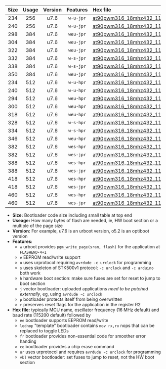 |Size|Usage|Version|Features|Hex file|
|:-:|:-:|:-:|:-:|:--|
|234|256|u7.6|`w-u-jpr`|[at90pwm316_18mhz432_115200bps_ur_vbl.hex](https://raw.githubusercontent.com/stefanrueger/urboot/main/at90pwm316_18mhz432_115200bps_ur_vbl.hex)|
|240|256|u7.6|`w-u-jpr`|[at90pwm316_18mhz432_115200bps_lednop_ur_vbl.hex](https://raw.githubusercontent.com/stefanrueger/urboot/main/at90pwm316_18mhz432_115200bps_lednop_ur_vbl.hex)|
|298|384|u7.6|`weu-jpr`|[at90pwm316_18mhz432_115200bps_ee_ur_vbl.hex](https://raw.githubusercontent.com/stefanrueger/urboot/main/at90pwm316_18mhz432_115200bps_ee_ur_vbl.hex)|
|304|384|u7.6|`weu-jpr`|[at90pwm316_18mhz432_115200bps_ee_lednop_ur_vbl.hex](https://raw.githubusercontent.com/stefanrueger/urboot/main/at90pwm316_18mhz432_115200bps_ee_lednop_ur_vbl.hex)|
|322|384|u7.6|`weu-jpr`|[at90pwm316_18mhz432_115200bps_ee_lednop_fr_ur_vbl.hex](https://raw.githubusercontent.com/stefanrueger/urboot/main/at90pwm316_18mhz432_115200bps_ee_lednop_fr_ur_vbl.hex)|
|332|384|u7.6|`w-s-jpr`|[at90pwm316_18mhz432_115200bps_vbl.hex](https://raw.githubusercontent.com/stefanrueger/urboot/main/at90pwm316_18mhz432_115200bps_vbl.hex)|
|338|384|u7.6|`w-s-jpr`|[at90pwm316_18mhz432_115200bps_lednop_vbl.hex](https://raw.githubusercontent.com/stefanrueger/urboot/main/at90pwm316_18mhz432_115200bps_lednop_vbl.hex)|
|350|384|u7.6|`weu-jpr`|[at90pwm316_18mhz432_115200bps_ee_lednop_fr_ce_ur_vbl.hex](https://raw.githubusercontent.com/stefanrueger/urboot/main/at90pwm316_18mhz432_115200bps_ee_lednop_fr_ce_ur_vbl.hex)|
|234|512|u7.6|`w-u-hpr`|[at90pwm316_18mhz432_115200bps_ur.hex](https://raw.githubusercontent.com/stefanrueger/urboot/main/at90pwm316_18mhz432_115200bps_ur.hex)|
|240|512|u7.6|`w-u-hpr`|[at90pwm316_18mhz432_115200bps_lednop_ur.hex](https://raw.githubusercontent.com/stefanrueger/urboot/main/at90pwm316_18mhz432_115200bps_lednop_ur.hex)|
|294|512|u7.6|`weu-hpr`|[at90pwm316_18mhz432_115200bps_ee_ur.hex](https://raw.githubusercontent.com/stefanrueger/urboot/main/at90pwm316_18mhz432_115200bps_ee_ur.hex)|
|300|512|u7.6|`weu-hpr`|[at90pwm316_18mhz432_115200bps_ee_lednop_ur.hex](https://raw.githubusercontent.com/stefanrueger/urboot/main/at90pwm316_18mhz432_115200bps_ee_lednop_ur.hex)|
|318|512|u7.6|`weu-hpr`|[at90pwm316_18mhz432_115200bps_ee_lednop_fr_ur.hex](https://raw.githubusercontent.com/stefanrueger/urboot/main/at90pwm316_18mhz432_115200bps_ee_lednop_fr_ur.hex)|
|328|512|u7.6|`w-s-hpr`|[at90pwm316_18mhz432_115200bps.hex](https://raw.githubusercontent.com/stefanrueger/urboot/main/at90pwm316_18mhz432_115200bps.hex)|
|334|512|u7.6|`w-s-hpr`|[at90pwm316_18mhz432_115200bps_lednop.hex](https://raw.githubusercontent.com/stefanrueger/urboot/main/at90pwm316_18mhz432_115200bps_lednop.hex)|
|346|512|u7.6|`weu-hpr`|[at90pwm316_18mhz432_115200bps_ee_lednop_fr_ce_ur.hex](https://raw.githubusercontent.com/stefanrueger/urboot/main/at90pwm316_18mhz432_115200bps_ee_lednop_fr_ce_ur.hex)|
|382|512|u7.6|`wes-hpr`|[at90pwm316_18mhz432_115200bps_ee.hex](https://raw.githubusercontent.com/stefanrueger/urboot/main/at90pwm316_18mhz432_115200bps_ee.hex)|
|382|512|u7.6|`wes-jpr`|[at90pwm316_18mhz432_115200bps_ee_vbl.hex](https://raw.githubusercontent.com/stefanrueger/urboot/main/at90pwm316_18mhz432_115200bps_ee_vbl.hex)|
|388|512|u7.6|`wes-hpr`|[at90pwm316_18mhz432_115200bps_ee_lednop.hex](https://raw.githubusercontent.com/stefanrueger/urboot/main/at90pwm316_18mhz432_115200bps_ee_lednop.hex)|
|388|512|u7.6|`wes-jpr`|[at90pwm316_18mhz432_115200bps_ee_lednop_vbl.hex](https://raw.githubusercontent.com/stefanrueger/urboot/main/at90pwm316_18mhz432_115200bps_ee_lednop_vbl.hex)|
|418|512|u7.6|`wes-hpr`|[at90pwm316_18mhz432_115200bps_ee_lednop_fr.hex](https://raw.githubusercontent.com/stefanrueger/urboot/main/at90pwm316_18mhz432_115200bps_ee_lednop_fr.hex)|
|418|512|u7.6|`wes-jpr`|[at90pwm316_18mhz432_115200bps_ee_lednop_fr_vbl.hex](https://raw.githubusercontent.com/stefanrueger/urboot/main/at90pwm316_18mhz432_115200bps_ee_lednop_fr_vbl.hex)|
|460|512|u7.6|`wes-hpr`|[at90pwm316_18mhz432_115200bps_ee_lednop_fr_ce.hex](https://raw.githubusercontent.com/stefanrueger/urboot/main/at90pwm316_18mhz432_115200bps_ee_lednop_fr_ce.hex)|
|460|512|u7.6|`wes-jpr`|[at90pwm316_18mhz432_115200bps_ee_lednop_fr_ce_vbl.hex](https://raw.githubusercontent.com/stefanrueger/urboot/main/at90pwm316_18mhz432_115200bps_ee_lednop_fr_ce_vbl.hex)|

- **Size:** Bootloader code size including small table at top end
- **Useage:** How many bytes of flash are needed, ie, HW boot section or a multiple of the page size
- **Version:** For example, u7.6 is an urboot version, o5.2 is an optiboot version
- **Features:**
  + `w` urboot provides `pgm_write_page(sram, flash)` for the application at `FLASHEND-4+1`
  + `e` EEPROM read/write support
  + `u` uses urprotocol requiring `avrdude -c urclock` for programming
  + `s` uses skeleton of STK500v1 protocol; `-c urclock` and `-c arduino` both work
  + `h` hardware boot section: make sure fuses are set for reset to jump to boot section
  + `j` vector bootloader: uploaded applications *need to be patched externally*, eg, using `avrdude -c urclock`
  + `p` bootloader protects itself from being overwritten
  + `r` preserves reset flags for the application in the register R2
- **Hex file:** typically MCU name, oscillator frequency (16 MHz default) and baud rate (115200 default) followed by
  + `ee` bootloader supports EEPROM read/write
  + `lednop` "template" bootloader contains `mov rx,rx` nops that can be replaced to toggle LEDs
  + `fr` bootloader provides non-essential code for smoother error handing
  + `ce` bootloader provides a chip erase command
  + `ur` uses urprotocol and requires `avrdude -c urclock` for programming
  + `vbl` vector bootloader: set fuses to jump to reset, not the HW boot section
